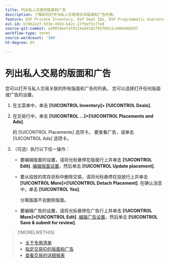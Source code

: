 ```yaml
---
title: 列出私人交易的版面和广告
description: 了解如何打开与私人交易相关的版面和广告列表。
feature: DSP Private Inventory, DSP Deal IDs, DSP Programmatic Guaranteed Deals
exl-id: b7962e2f-933e-4563-b42c-27f5ef3c77e0
source-git-commit: a29019ee7af0124ad9182f0578811c4d0e666937
workflow-type: tm+mt
source-wordcount: '184'
ht-degree: 0%

---
```


# 列出私人交易的版面和广告

您可以打开与私人交易关联的所有版面和广告的列表。 您可以选择打开任何版面或广告的设置。

1. 在主菜单中，单击 **[!UICONTROL Inventory]> [!UICONTROL Deals].**

1. 在交易行中，单击  **[!UICONTROL ...]>[!UICONTROL Placements and Ads]**.

   的 [!UICONTROL Placements] 选项卡。 要查看广告，请单击 [!UICONTROL Ads] 选项卡。

1. （可选）执行以下任一操作：

   * 要编辑版面的设置，请将光标悬停在版面行上并单击 **[!UICONTROL Edit]**. [编辑版面设置](/help/dsp/campaign-management/placements/placement-settings.md)，然后单击 **[!UICONTROL Update placement]**.

   * 要从投放的库存目标中删除交易，请将光标悬停在投放行上并单击 **[!UICONTROL More]>[!UICONTROL Detach Placement]**. 在确认消息中，单击 **[!UICONTROL Yes]**.

      分离版面不会删除版面。

   * 要编辑广告的设置，请将光标悬停在广告行上并单击 **[!UICONTROL More]>[!UICONTROL Edit]**. [编辑广告设置](/help/dsp/campaign-management/ads/ad-edit.md)，然后单击 **[!UICONTROL Save & submit for review]**.

>[!MORELIKETHIS]
>
>* [关于专用清单](private-inventory-about.md)
>* [指定交易ID的版面和广告](deal-id-attach-placements.md)
>* [查看交易的详细报表](deal-view-report.md)

